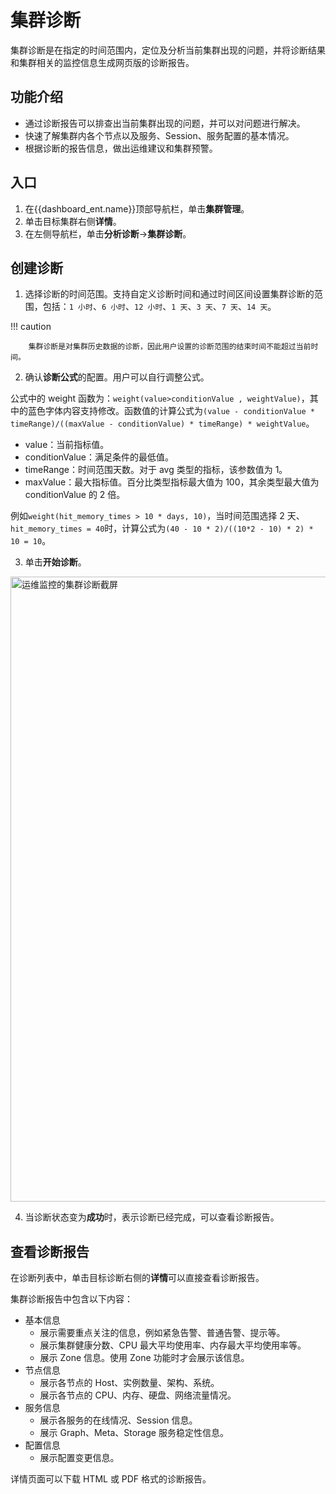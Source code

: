 # 集群诊断

集群诊断是在指定的时间范围内，定位及分析当前集群出现的问题，并将诊断结果和集群相关的监控信息生成网页版的诊断报告。

## 功能介绍

- 通过诊断报告可以排查出当前集群出现的问题，并可以对问题进行解决。
- 快速了解集群内各个节点以及服务、Session、服务配置的基本情况。
- 根据诊断的报告信息，做出运维建议和集群预警。

## 入口

1. 在{{dashboard_ent.name}}顶部导航栏，单击**集群管理**。
2. 单击目标集群右侧**详情**。
3. 在左侧导航栏，单击**分析诊断**->**集群诊断**。

## 创建诊断

1. 选择诊断的时间范围。支持自定义诊断时间和通过时间区间设置集群诊断的范围，包括：`1 小时`、`6 小时`、`12 小时`、`1 天`、`3 天`、`7 天`、`14 天`。

  !!! caution

        集群诊断是对集群历史数据的诊断，因此用户设置的诊断范围的结束时间不能超过当前时间。

2. 确认**诊断公式**的配置。用户可以自行调整公式。

  公式中的 weight 函数为：`weight(value>conditionValue , weightValue)`，其中的蓝色字体内容支持修改。函数值的计算公式为`(value - conditionValue * timeRange)/((maxValue - conditionValue) * timeRange) * weightValue`。
  
  - value：当前指标值。
  - conditionValue：满足条件的最低值。
  - timeRange：时间范围天数。对于 avg 类型的指标，该参数值为 1。
  - maxValue：最大指标值。百分比类型指标最大值为 100，其余类型最大值为 conditionValue 的 2 倍。
  
  例如`weight(hit_memory_times > 10 * days, 10)`，当时间范围选择 2 天、`hit_memory_times = 40`时，计算公式为`(40 - 10 * 2)/((10*2 - 10) * 2) * 10 = 10`。

3. 单击**开始诊断**。

  <img src="https://docs-cdn.nebula-graph.com.cn/figures/ec_dash_diagnosis_230912_cn.png" width="1000" alt="运维监控的集群诊断截屏">

4. 当诊断状态变为**成功**时，表示诊断已经完成，可以查看诊断报告。

## 查看诊断报告

在诊断列表中，单击目标诊断右侧的**详情**可以直接查看诊断报告。

集群诊断报告中包含以下内容：

- 基本信息
  - 展示需要重点关注的信息，例如紧急告警、普通告警、提示等。
  - 展示集群健康分数、CPU 最大平均使用率、内存最大平均使用率等。
  - 展示 Zone 信息。使用 Zone 功能时才会展示该信息。
- 节点信息
  - 展示各节点的 Host、实例数量、架构、系统。
  - 展示各节点的 CPU、内存、硬盘、网络流量情况。
- 服务信息
  - 展示各服务的在线情况、Session 信息。
  - 展示 Graph、Meta、Storage 服务稳定性信息。
- 配置信息
  - 展示配置变更信息。

详情页面可以下载 HTML 或 PDF 格式的诊断报告。
